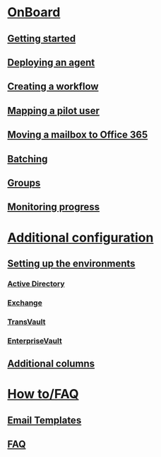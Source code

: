 # [OnBoard](index.md)

## [Getting started](onboard.md#getting-started)
## [Deploying an agent](onboard.md#deploying-an-agent)
## [Creating a workflow](onboard.md#creating-a-workflow)
## [Mapping a pilot user](onboard.md#mapping-a-pilot-user)
## [Moving a mailbox to Office 365](onboard.md#moving-a-mailbox-to-office-365)
## [Batching](onboard.md#batching-1)
## [Groups](onboard.md#groups)
## [Monitoring progress](onboard.md#monitoring-progress)

# [Additional configuration](configuration.md)

## [Setting up the environments](configuration.md#setting-up-the-environments)

### [Active Directory](configuration.md#configuring-active-directory-environment)
### [Exchange](configuration.md#configuring-exchange-environment)
### [TransVault](configuration.md#configuring-transvault-environment)
### [EnterpriseVault](configuration.md#configuring-enterprise-vault-environment)

## [Additional columns](configuration.md#Additional-columns-for-data-grid-on-the-mappings-screen)

# [How to/FAQ](howto.md)

## [Email Templates](howto.md#email-templates)
## [FAQ](faq.md)
